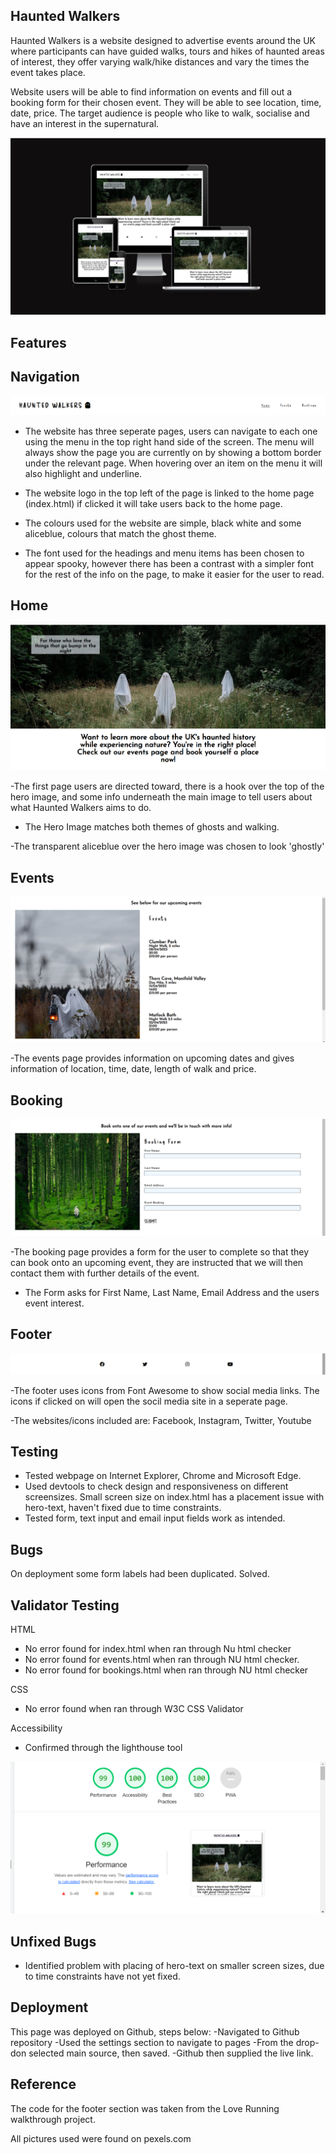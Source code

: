 ## Haunted Walkers

Haunted Walkers is a website designed to advertise events around the UK where participants can have guided walks, tours and hikes of haunted areas of interest, they offer varying walk/hike distances and vary the times the event takes place. 

Website users will be able to find information on events and fill out a booking form for their chosen event. They will be able to see location, time, date, price. The target audience is people who like to walk, socialise and have an interest in the supernatural. 

![Alt text](assets/images/Screen%20size%20responsiveness.png)

## Features

## Navigation

![Alt text](assets/images/Logo%20and%20Nav.png)

- The website has three seperate pages, users can navigate to each one using the menu in the top right hand side of the screen. The menu will always show the page you are currently on by showing a bottom border under the relevant page. When hovering over an item on the menu it will also highlight and underline. 

- The website logo in the top left of the page is linked to the home page (index.html) if clicked it will take users back to the home page. 

- The colours used for the website are simple, black white and some aliceblue, colours that match the ghost theme.

- The font used for the headings and menu items has been chosen to appear spooky, however there has been a contrast with a simpler font for the rest of the info on the page, to make it easier for the user to read. 

## Home

![Alt text](assets/images/Home%20Page%20main.png)

-The first page users are directed toward, there is a hook over the top of the hero image, and some info underneath the main image to tell users about what Haunted Walkers aims to do. 

- The Hero Image matches both themes of ghosts and walking. 

-The transparent aliceblue over the hero image was chosen to look 'ghostly'

## Events

![Alt text](assets/images/Events%20page%20main.png)

-The events page provides information on upcoming dates and gives information of location, time, date, length of walk and price.

## Booking

![Alt text](assets/images/Booking%20Page%20Main.png)

-The booking page provides a form for the user to complete so that they can book onto an upcoming event, they are instructed that we will then contact them with further details of the event. 

- The Form asks for First Name, Last Name, Email Address and the users event interest. 

## Footer

![Alt text](assets/images/footer%20.png)

-The footer uses icons from Font Awesome to show social media links. The icons if clicked on will open the socil media site in a seperate page. 

-The websites/icons included are: Facebook, Instagram, Twitter, Youtube

## Testing

- Tested webpage on Internet Explorer, Chrome and Microsoft Edge.
- Used devtools to check design and responsiveness on different screensizes. Small screen size on index.html has a placement issue with hero-text, haven't fixed due to time constraints. 
- Tested form, text input and email input fields work as intended. 

## Bugs

On deployment some form labels had been duplicated. Solved. 



## Validator Testing

HTML
- No error found for index.html when ran through Nu html checker
- No error found for events.html when ran through NU html checker. 
- No error found for bookings.html when ran through NU html checker

CSS
- No error found when ran through W3C CSS Validator

Accessibility

- Confirmed through the lighthouse tool

![Alt text](assets/images/Lighthouse%20score.png)

## Unfixed Bugs

- Identified problem with placing of hero-text on smaller screen sizes, due to time constraints have not yet fixed. 

## Deployment 

This page was deployed on Github, steps below:
    -Navigated to Github repository
    -Used the settings section to navigate to pages
    -From the drop-don selected main source, then saved.
    -Github then supplied the live link. 


## Reference

The code for the footer section was taken from the Love Running walkthrough project. 

All pictures used were found on pexels.com 
